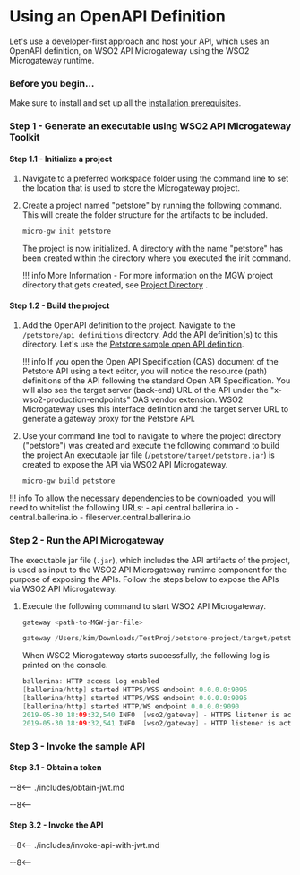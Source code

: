# Using an OpenAPI Definition

Let's use a developer-first approach and host your API, which uses an OpenAPI definition, on WSO2 API Microgateway using the WSO2 Microgateway runtime.

### Before you begin...

Make sure to install and set up all the [installation prerequisites]({{base_path}}/install-and-setup/install-on-vm/).

### Step 1 - Generate an executable using WSO2 API Microgateway Toolkit

#### Step 1.1 - Initialize a project

1.  Navigate to a preferred workspace folder using the command line to set the location that is used to store the Microgateway project.
2.  Create a project named "petstore" by running the following command. This will create the folder structure for the artifacts to be included.

    ``` java
    micro-gw init petstore
    ```

     The project is now initialized. A directory with the name "petstore" has been created within the directory where you executed the init command.

    !!! info
        More Information
        -   For more information on the MGW project directory that gets created, see [Project Directory]({{base_path}}/reference/project-directory/) .

#### Step 1.2 - Build the project

1.  Add the OpenAPI definition to the project.
    Navigate to the `/petstore/api_definitions` directory. Add the API definition(s) to this directory. Let's use the [Petstore sample open API definition](https://github.com/wso2/product-microgateway/blob/master/samples/petstore_basic.yaml).

    !!! info
        If you open the Open API Specification (OAS) document of the Petstore API using a text editor, you will notice the resource (path) definitions of the API following the standard Open API Specification. You will also see the target server (back-end) URL of the API under the "x-wso2-production-endpoints" OAS vendor extension. WSO2 Microgateway uses this interface definition and the target server URL to generate a gateway proxy for the Petstore API.

2.  Use your command line tool to navigate to where the project directory ("petstore") was created and execute the following command to build the project
    An executable jar file (`/petstore/target/petstore.jar`) is created to expose the API via WSO2 API Microgateway.

    ``` java
    micro-gw build petstore
    ```

!!! info
    To allow the necessary dependencies to be downloaded, you will need to whitelist the following URLs:
        - api.central.ballerina.io
        - central.ballerina.io
        - fileserver.central.ballerina.io

### Step 2 - Run the API Microgateway

The executable jar file (`.jar`), which includes the API artifacts of the project, is used as input to the WSO2 API Microgateway runtime component for the purpose of exposing the APIs. Follow the steps below to expose the APIs via WSO2 API Microgateway.

1.  Execute the following command to start WSO2 API Microgateway.

    ``` java tab="Format"
    gateway <path-to-MGW-jar-file>
    ```
    
    ``` java tab="Example"
    gateway /Users/kim/Downloads/TestProj/petstore-project/target/petstore-project.jar
    ```

    When WSO2 Microgateway starts successfully, the following log is printed on the console.

    ``` java
    ballerina: HTTP access log enabled
    [ballerina/http] started HTTPS/WSS endpoint 0.0.0.0:9096
    [ballerina/http] started HTTPS/WSS endpoint 0.0.0.0:9095
    [ballerina/http] started HTTP/WS endpoint 0.0.0.0:9090
    2019-05-30 18:09:32,540 INFO  [wso2/gateway] - HTTPS listener is active on port 9095 
    2019-05-30 18:09:32,541 INFO  [wso2/gateway] - HTTP listener is active on port 9090 
    ```
    
### Step 3 - Invoke the sample API
#### Step 3.1 - Obtain a token
 --8<--
 ./includes/obtain-jwt.md
 
 --8<--
 
#### Step 3.2 - Invoke the API

 --8<--
 ./includes/invoke-api-with-jwt.md
 
 --8<--



